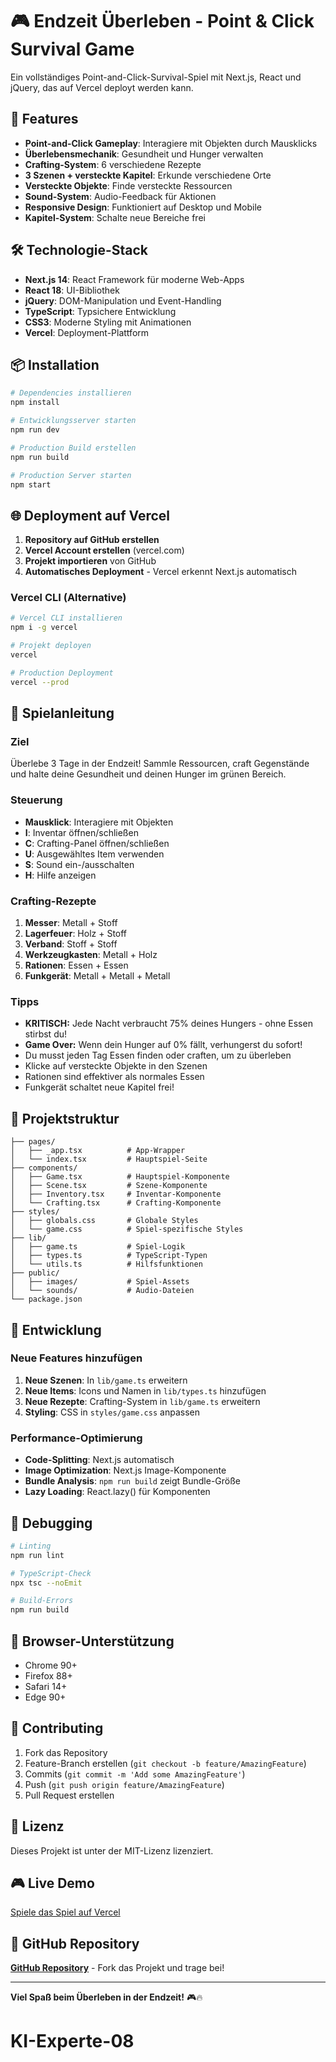 # 🎮 Endzeit Überleben - Point & Click Survival Game

Ein vollständiges Point-and-Click-Survival-Spiel mit Next.js, React und jQuery, das auf Vercel deployt werden kann.

## 🚀 Features

- **Point-and-Click Gameplay**: Interagiere mit Objekten durch Mausklicks
- **Überlebensmechanik**: Gesundheit und Hunger verwalten
- **Crafting-System**: 6 verschiedene Rezepte
- **3 Szenen + versteckte Kapitel**: Erkunde verschiedene Orte
- **Versteckte Objekte**: Finde versteckte Ressourcen
- **Sound-System**: Audio-Feedback für Aktionen
- **Responsive Design**: Funktioniert auf Desktop und Mobile
- **Kapitel-System**: Schalte neue Bereiche frei

## 🛠️ Technologie-Stack

- **Next.js 14**: React Framework für moderne Web-Apps
- **React 18**: UI-Bibliothek
- **jQuery**: DOM-Manipulation und Event-Handling
- **TypeScript**: Typsichere Entwicklung
- **CSS3**: Moderne Styling mit Animationen
- **Vercel**: Deployment-Plattform

## 📦 Installation

```bash
# Dependencies installieren
npm install

# Entwicklungsserver starten
npm run dev

# Production Build erstellen
npm run build

# Production Server starten
npm start
```

## 🌐 Deployment auf Vercel

1. **Repository auf GitHub erstellen**
2. **Vercel Account erstellen** (vercel.com)
3. **Projekt importieren** von GitHub
4. **Automatisches Deployment** - Vercel erkennt Next.js automatisch

### Vercel CLI (Alternative)

```bash
# Vercel CLI installieren
npm i -g vercel

# Projekt deployen
vercel

# Production Deployment
vercel --prod
```

## 🎯 Spielanleitung

### Ziel
Überlebe 3 Tage in der Endzeit! Sammle Ressourcen, craft Gegenstände und halte deine Gesundheit und deinen Hunger im grünen Bereich.

### Steuerung
- **Mausklick**: Interagiere mit Objekten
- **I**: Inventar öffnen/schließen
- **C**: Crafting-Panel öffnen/schließen
- **U**: Ausgewähltes Item verwenden
- **S**: Sound ein-/ausschalten
- **H**: Hilfe anzeigen

### Crafting-Rezepte
1. **Messer**: Metall + Stoff
2. **Lagerfeuer**: Holz + Stoff
3. **Verband**: Stoff + Stoff
4. **Werkzeugkasten**: Metall + Holz
5. **Rationen**: Essen + Essen
6. **Funkgerät**: Metall + Metall + Metall

### Tipps
- **KRITISCH:** Jede Nacht verbraucht 75% deines Hungers - ohne Essen stirbst du!
- **Game Over:** Wenn dein Hunger auf 0% fällt, verhungerst du sofort!
- Du musst jeden Tag Essen finden oder craften, um zu überleben
- Klicke auf versteckte Objekte in den Szenen
- Rationen sind effektiver als normales Essen
- Funkgerät schaltet neue Kapitel frei!

## 📁 Projektstruktur

```
├── pages/
│   ├── _app.tsx          # App-Wrapper
│   └── index.tsx         # Hauptspiel-Seite
├── components/
│   ├── Game.tsx          # Hauptspiel-Komponente
│   ├── Scene.tsx         # Szene-Komponente
│   ├── Inventory.tsx     # Inventar-Komponente
│   └── Crafting.tsx      # Crafting-Komponente
├── styles/
│   ├── globals.css       # Globale Styles
│   └── game.css          # Spiel-spezifische Styles
├── lib/
│   ├── game.ts           # Spiel-Logik
│   ├── types.ts          # TypeScript-Typen
│   └── utils.ts          # Hilfsfunktionen
├── public/
│   ├── images/           # Spiel-Assets
│   └── sounds/           # Audio-Dateien
└── package.json
```

## 🔧 Entwicklung

### Neue Features hinzufügen

1. **Neue Szenen**: In `lib/game.ts` erweitern
2. **Neue Items**: Icons und Namen in `lib/types.ts` hinzufügen
3. **Neue Rezepte**: Crafting-System in `lib/game.ts` erweitern
4. **Styling**: CSS in `styles/game.css` anpassen

### Performance-Optimierung

- **Code-Splitting**: Next.js automatisch
- **Image Optimization**: Next.js Image-Komponente
- **Bundle Analysis**: `npm run build` zeigt Bundle-Größe
- **Lazy Loading**: React.lazy() für Komponenten

## 🐛 Debugging

```bash
# Linting
npm run lint

# TypeScript-Check
npx tsc --noEmit

# Build-Errors
npm run build
```

## 📱 Browser-Unterstützung

- Chrome 90+
- Firefox 88+
- Safari 14+
- Edge 90+

## 🤝 Contributing

1. Fork das Repository
2. Feature-Branch erstellen (`git checkout -b feature/AmazingFeature`)
3. Commits (`git commit -m 'Add some AmazingFeature'`)
4. Push (`git push origin feature/AmazingFeature`)
5. Pull Request erstellen

## 📄 Lizenz

Dieses Projekt ist unter der MIT-Lizenz lizenziert.

## 🎮 Live Demo

[Spiele das Spiel auf Vercel](https://ki-experte-08-7p77f8eu4-davids-projects-995f6adc.vercel.app)

## 📂 GitHub Repository

[**GitHub Repository**](https://github.com/jakupe/KI-Experte-08) - Fork das Projekt und trage bei!

---

**Viel Spaß beim Überleben in der Endzeit!** 🎮🔥
# KI-Experte-08
